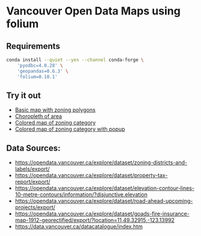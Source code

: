 # Vancouver Open Data Maps using folium

## Requirements

```bash
conda install --quiet --yes --channel conda-forge \
    'pyodbc=4.0.28' \
	'geopandas=0.6.3' \
	'folium=0.10.1'
```


## Try it out

* [Basic map with zoning polygons](van_map.html)
* [Choropleth of area](van_map_zoning-area.html)
* [Colored map of zoning category](van_map_zoning-category.html)
* [Colored map of zoning category with popup](van_map_zoning-category-popup.html)


## Data Sources:

* https://opendata.vancouver.ca/explore/dataset/zoning-districts-and-labels/export/
* https://opendata.vancouver.ca/explore/dataset/property-tax-report/export/
* https://opendata.vancouver.ca/explore/dataset/elevation-contour-lines-10-metre-contours/information/?disjunctive.elevation
* https://opendata.vancouver.ca/explore/dataset/road-ahead-upcoming-projects/export/
* https://opendata.vancouver.ca/explore/dataset/goads-fire-insurance-map-1912-georectified/export/?location=11,49.32915,-123.13992
* https://data.vancouver.ca/datacatalogue/index.htm
